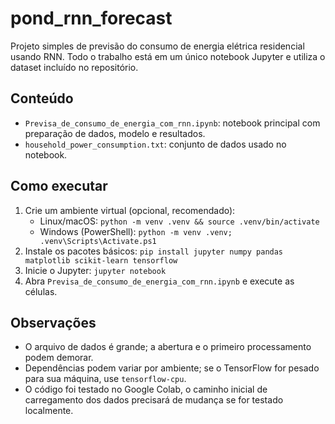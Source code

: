 # pond_rnn_forecast

Projeto simples de previsão do consumo de energia elétrica residencial usando RNN. Todo o trabalho está em um único notebook Jupyter e utiliza o dataset incluído no repositório.

## Conteúdo
- `Previsa_de_consumo_de_energia_com_rnn.ipynb`: notebook principal com preparação de dados, modelo e resultados.
- `household_power_consumption.txt`: conjunto de dados usado no notebook.

## Como executar
1. Crie um ambiente virtual (opcional, recomendado):
   - Linux/macOS: `python -m venv .venv && source .venv/bin/activate`
   - Windows (PowerShell): `python -m venv .venv; .venv\Scripts\Activate.ps1`
2. Instale os pacotes básicos: `pip install jupyter numpy pandas matplotlib scikit-learn tensorflow`
3. Inicie o Jupyter: `jupyter notebook`
4. Abra `Previsa_de_consumo_de_energia_com_rnn.ipynb` e execute as células.

## Observações
- O arquivo de dados é grande; a abertura e o primeiro processamento podem demorar.
- Dependências podem variar por ambiente; se o TensorFlow for pesado para sua máquina, use `tensorflow-cpu`.
- O código foi testado no Google Colab, o caminho inicial de carregamento dos dados precisará de mudança se for testado localmente.
